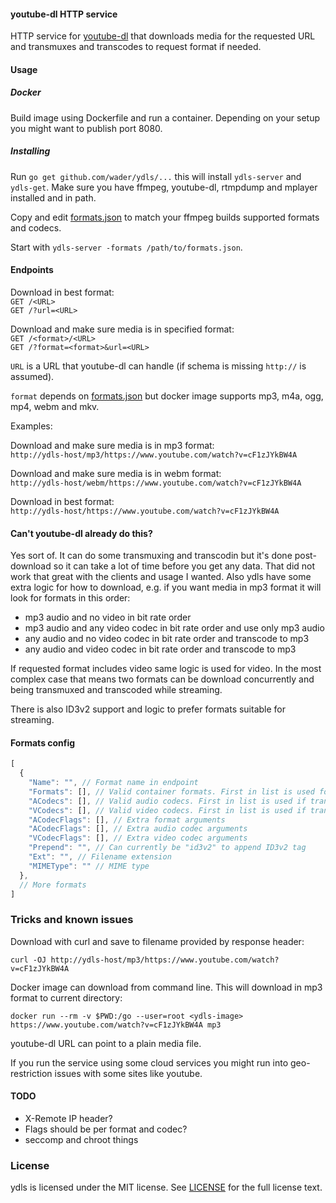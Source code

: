 #### youtube-dl HTTP service

HTTP service for [youtube-dl](https://yt-dl.org) that downloads media for
the requested URL and transmuxes and transcodes to request format if needed.

#### Usage

##### Docker

Build image using Dockerfile and run a container. Depending on your setup you
might want to publish port 8080.

##### Installing

Run `go get github.com/wader/ydls/...` this  will install `ydls-server` and
`ydls-get`. Make sure you have ffmpeg, youtube-dl, rtmpdump and mplayer
installed and in path.

Copy and edit [formats.json](formats.json) to match your ffmpeg builds
supported formats and codecs.

Start with `ydls-server -formats /path/to/formats.json`.

#### Endpoints

Download in best format:  
`GET /<URL>`  
`GET /?url=<URL>`  

Download and make sure media is in specified format:  
`GET /<format>/<URL>`  
`GET /?format=<format>&url=<URL>`

`URL` is a URL that youtube-dl can handle (if schema is missing `http://` is assumed).

`format` depends on [formats.json](formats.json) but docker image supports mp3, m4a,
ogg, mp4, webm and mkv.

Examples:

Download and make sure media is in mp3 format:  
`http://ydls-host/mp3/https://www.youtube.com/watch?v=cF1zJYkBW4A`

Download and make sure media is in webm format:  
`http://ydls-host/webm/https://www.youtube.com/watch?v=cF1zJYkBW4A`

Download in best format:  
`http://ydls-host/https://www.youtube.com/watch?v=cF1zJYkBW4A`

#### Can't youtube-dl already do this?

Yes sort of. It can do some transmuxing and transcodin but it's done post-download
so it can take a lot of time before you get any data. That did not work that great
with the clients and usage I wanted. Also ydls have some extra logic for how to
download, e.g. if you want media in mp3 format it will look for formats in this
order:

- mp3 audio and no video in bit rate order
- mp3 audio and any video codec in bit rate order and use only mp3 audio
- any audio and no video codec in bit rate order and transcode to mp3
- any audio and video codec in bit rate order and transcode to mp3

If requested format includes video same logic is used for video. In the most
complex case that means two formats can be download concurrently and being
transmuxed and transcoded while streaming.

There is also ID3v2 support and logic to prefer formats suitable for streaming.

#### Formats config

```javascript
[
  {
    "Name": "", // Format name in endpoint
    "Formats": [], // Valid container formats. First in list is used for muxing
    "ACodecs": [], // Valid audio codecs. First in list is used if transcoding is needed
    "VCodecs": [], // Valid video codecs. First in list is used if transcoding is needed
    "ACodecFlags": [], // Extra format arguments
    "ACodecFlags": [], // Extra audio codec arguments
    "VCodecFlags": [], // Extra video codec arguments
    "Prepend": "", // Can currently be "id3v2" to append ID3v2 tag
    "Ext": "", // Filename extension
    "MIMEType": "" // MIME type
  },
  // More formats
]
```

### Tricks and known issues

Download with curl and save to filename provided by response header:

`curl -OJ http://ydls-host/mp3/https://www.youtube.com/watch?v=cF1zJYkBW4A`

Docker image can download from command line. This will download in mp3 format
to current directory:

`docker run --rm -v $PWD:/go --user=root <ydls-image> https://www.youtube.com/watch?v=cF1zJYkBW4A mp3`

youtube-dl URL can point to a plain media file.

If you run the service using some cloud services you might run into geo-restriction
issues with some sites like youtube.

#### TODO

- X-Remote IP header?
- Flags should be per format and codec?
- seccomp and chroot things

### License

ydls is licensed under the MIT license. See [LICENSE](LICENSE) for the full license text.
